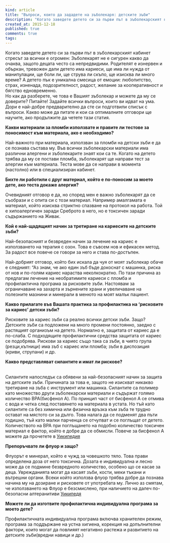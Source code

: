 ```yaml
---
kind: article
title: "Въпроси, които да зададете на зъболекаря: детските зъби"
description: "Когато заведете детето си за първи път в зъболекарският кабинет стресът за всички е огромен: Зъболекарят не е сигурен какво да очаква, защото децата често са непредвидими."
created_at: 2015-12-18
published: true
comments: true
tags:
--- 
```


Когато заведете детето си за първи път в зъболекарският кабинет стресът за всички е огромен: Зъболекарят не е сигурен какво да очаква, защото децата често са непредвидими. Родителят е изнервен и объркан, тревожен дали детето има кариеси, ще има ли нужда от манипулации, ще боли ли, ще струва ли скъпо, ще изисква ли много време? А детето пък е уникална смесица от емоции: любопитство, страх, изненада, подозрителност, радост, желание за кооперативност и бягство едновременно.<br />
Но как да разберете, че това е Вашият зъболекар и можете да му се доверите? Питайте! Задайте всички въпроси, които ви идват на ума. Дори е най-добре предварително да сте си подготвили списък с въпроси. Какво може да питате и кои са оптималните отговори ще научите, ако продължите да четете тази статия.<br />

<!-- more -->


**Какви материали за пломби използвате и правите ли тестове за поносимост към материала, ако е необходимо?** <br />

Най-важното при материала, използван за пломби на детски зъби е да се познава състава му. Във всички зъболекарски материали има различни алергени и зъболекарите знаят кои са те. Когато на детето трябва да му се постави пломба, зъболекарят ще направи тест за алергии към материала. Теста мове да се направи в момента (настолно) или в специализиран кабинет.<br />

**Бихте ли работили с друг материал, който е по-поносим за моето дете, ако теста докаже алергия?**<br />

Очевидният отговор е да, но според мен е важно зъболекарят да се съобрази и с опита си с този материал. Например амалгамата е материал, който изисква стриктно спазване на протокол на работа. Той е хипоалергичен заради Среброто в него, но е токсичен заради съдържанието на Живак.<br />


**Кой е най-щадящият начин за третиране на кариесите на детските зъби?**

Най-безопасният и безвреден начин за лечение на кариес е използването на терапия с озон. Това е съвсем нов и ефикасен метод. За радост все повече се говори за него и става по-достъпен. 

Най-добрият отговор, който бих искала да чуя от моят зъболекар обаче е следният: “Аз знам, че ако един зъб бъде докоснат с машинка, риска от нов и по-голям кариес нараства неколкократно. По тази причина аз предлагам лечение на необратимите кариеси с пломба и профилактична програма за рисковите зъби. Настоявам за ограничаване на захарта и зърнените храни и увеличаване на полезните мазнини и минерали в менюто на моят малък пациент.<br />


**Какво прилагате във Вашата практика за профилактика на ‘рисковите за кариес’ детски зъби?**<br />

Рисковите за кариес зъби са реално всички детски зъби. Защо? Детските зъби са подложени на много промени постоянно, заедно с растящият организъм на детето. Нормално е, защитата от кариес да е по-слаба. С подходящите профилактични средства защитата от кариес се подобрява. Рискови за кариес също така са зъби, в чиято група (резци,кътници) има зъб с кариес или пломба; зъби в диспозиция (криви, струпани) и др.

**Какво представляват силантите и имат ли рискове?**<br /><br />

Силантите напоследък са обявени за най-безопасният начин за защита на детските зъби. Причината за това е, защото не изискват никакво третиране на зъба с инструмент или машинка. Силантите са полимер като множество други зъболекарски материали и съдържат голямо количество BPA(бисфенол А). По принцип част от бисфенол А се отмива с вода и четка след поставянето на материала в устата. Но тъй като силантите са без химична или физична връзка към зъба те трудно остават на мястото си за дълго. Това налага да се подменят два пъти годишно, тъй като малки парченца се отчупват и се поглъщат от детето. Количеството на BPA при поглъщането на подобно количество токсичен материал е фактор, който е добре да се обмисли. Повече за бисфенол А можете да прочетете в [Уикипедия](https://en.wikipedia.org/wiki/Bisphenol_A)


**Препоръчвате ли флуор и защо?**<br />

Флуорът е минерал, който е чужд за човешкото тяло. Това прави определена доза от него токсична. Дозата е индивидуална и лесно може да се подмине безвредното количество, особено що се касае за деца. Уврежданията могат да касаят зъби, кости, меки тъкани и вътрешни органи. Всеки който използва флуор трябва добре да познава начина му на дозиране и рисковете от употребата му. Лично аз смятам, че използването на Флуор е безсмислено, при наличието на далеч по-безопасни алтеранитиви [Уикипедя](https://en.wikipedia.org/wiki/Bisphenol) <br />

**Можете ли да изготвите профилактична индивидуална програма за моето дете?**<br />

Профилактичната индивидуална програма включва хранителен режим, програма за поддържане на устна хигиена, корекция на допълнителни фактори, които могат да повлияят негативно растежа и развитието на детските зъби(вредни навици и др.)

